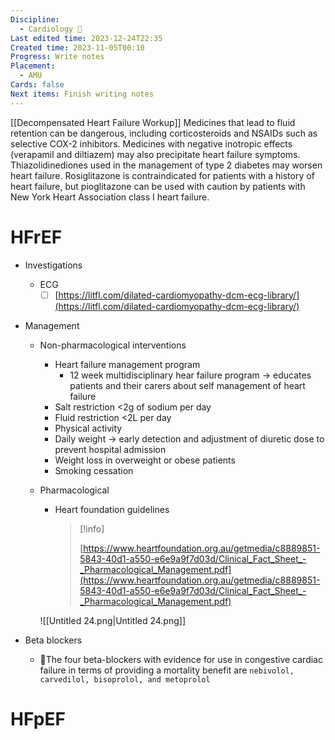 ```yaml
---
Discipline:
  - Cardiology 💖
Last edited time: 2023-12-24T22:35
Created time: 2023-11-05T00:10
Progress: Write notes
Placement:
  - AMU
Cards: false
Next items: Finish writing notes
---
```

[[Decompensated Heart Failure Workup]]
Medicines that lead to fluid retention can be dangerous, including corticosteroids and NSAIDs such as selective COX-2 inhibitors. Medicines with negative inotropic effects (verapamil and diltiazem) may also precipitate heart failure symptoms.
Thiazolidinediones used in the management of type 2 diabetes may worsen heart failure. Rosiglitazone is contraindicated for patients with a history of heart failure, but pioglitazone can be used with caution by patients with New York Heart Association class I heart failure.
# HFrEF
- Investigations
    - ECG
        - [ ] [https://litfl.com/dilated-cardiomyopathy-dcm-ecg-library/](https://litfl.com/dilated-cardiomyopathy-dcm-ecg-library/)
- Management
    - Non-pharmacological interventions
        - Heart failure management program
            - 12 week multidisciplinary hear failure program → educates patients and their carers about self management of heart failure
        - Salt restriction <2g of sodium per day
        - Fluid restriction <2L per day
        - Physical activity
        - Daily weight → early detection and adjustment of diuretic dose to prevent hospital admission
        - Weight loss in overweight or obese patients
        - Smoking cessation
    - Pharmacological
        
        - Heart foundation guidelines
            
            > [!info]  
            >  
            > [https://www.heartfoundation.org.au/getmedia/c8889851-5843-40d1-a550-e6e9a9f7d03d/Clinical_Fact_Sheet_-_Pharmacological_Management.pdf](https://www.heartfoundation.org.au/getmedia/c8889851-5843-40d1-a550-e6e9a9f7d03d/Clinical_Fact_Sheet_-_Pharmacological_Management.pdf)  
            
        
        ![[Untitled 24.png|Untitled 24.png]]
        
- Beta blockers
    - 🍒The four beta-blockers with evidence for use in congestive cardiac failure in terms of providing a mortality benefit are `nebivolol, carvedilol, bisoprolol, and metoprolol`
# HFpEF